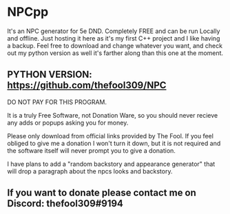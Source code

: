 # NPCpp
It's an NPC generator for 5e DND. Completely FREE and can be run Locally and offline. 
Just hosting it here as it's my first C++ project and I like having a backup.
Feel free to download and change whatever you want, and check out my python version as well it's farther along than this one at the moment.
## PYTHON VERSION: https://github.com/thefool309/NPC

DO NOT PAY FOR THIS PROGRAM.

It is a truly Free Software, not Donation Ware, so you should never recieve any adds or popups asking you for money.

Please only download from official links provided by The Fool. If you feel obliged to give me a donation I won't turn it down,
but it is not required and the software itself will never prompt you to give a donation.

I have plans to add a "random backstory and appearance generator" that will drop a paragraph about the npcs looks and backstory.

## If you want to donate please contact me on Discord: thefool309#9194
